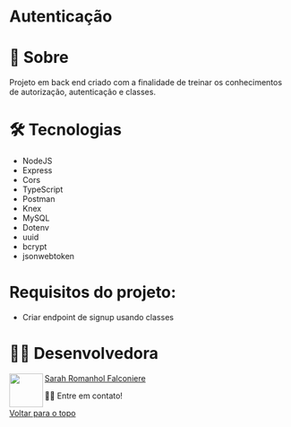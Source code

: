 # Autenticação

# 📄 Sobre

Projeto em back end criado com a finalidade de treinar os conhecimentos de autorização, autenticação e classes.

# 🛠 Tecnologias

- NodeJS
- Express
- Cors
- TypeScript
- Postman
- Knex
- MySQL
- Dotenv
- uuid
- bcrypt
- jsonwebtoken

# Requisitos do projeto:

- Criar endpoint de signup usando classes


# 👩‍💻 Desenvolvedora

<a href="url"><img src="https://user-images.githubusercontent.com/86701927/139923533-9d3064bf-071e-4651-840f-4434d2b24a7b.jpg" align="left" height="60" width="60" ></a>

[Sarah Romanhol Falconiere](https://www.linkedin.com/in/sarahromanhol)

👋🏽 Entre em contato!

<a href="#top">Voltar para o topo</a>
